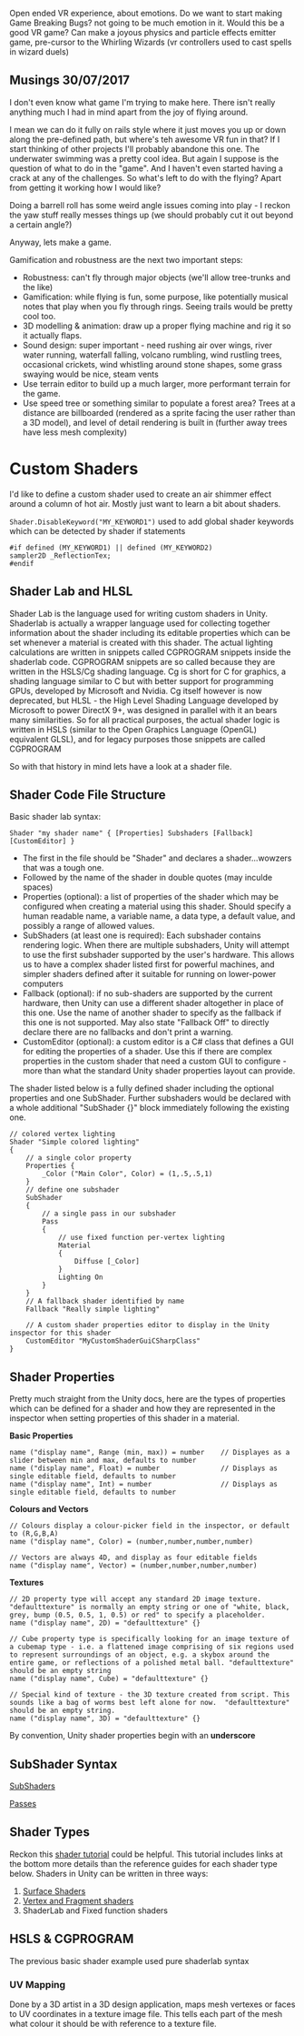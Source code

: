 Open ended VR experience, about emotions.
Do we want to start making Game Breaking Bugs? not going to be much emotion in it. Would this be a good VR game?
Can make a joyous physics and particle effects emitter game, pre-cursor to the Whirling Wizards (vr controllers used to cast spells in wizard duels)

## Musings 30/07/2017
I don't even know what game I'm trying to make here. There isn't really anything much I had in mind apart from the joy of flying around. 

I mean we can do it fully on rails style where it just moves you up or down along the pre-defined path, but where's teh awesome VR fun in that? 
If I start thinking of other projects I'll probably abandone this one. The underwater swimming was a pretty cool idea. 
But again I suppose is the question of what to do in the "game". And I haven't even started having a crack at any of the challenges. 
So what's left to do with the flying? Apart from getting it working how I would like? 

Doing a barrell roll has some weird angle issues coming into play - I reckon the yaw stuff really messes things up (we should probably cut it out beyond a certain angle?)

Anyway, lets make a game. 

Gamification and robustness are the next two important steps:
- Robustness: can't fly through major objects (we'll allow tree-trunks and the like)
- Gamification: while flying is fun, some purpose, like potentially musical notes that play when you fly through rings. Seeing trails would be pretty cool too. 
- 3D modelling & animation: draw up a proper flying machine and rig it so it actually flaps. 
- Sound design: super important - need rushing air over wings, river water running, waterfall falling, volcano rumbling, wind rustling trees, occasional crickets, wind whistling around stone shapes, some grass swaying would be nice, steam vents 
- Use terrain editor to build up a much larger, more performant terrain for the game. 
- Use speed tree or something similar to populate a forest area? Trees at a distance are billboarded (rendered as a sprite facing the user rather than a 3D model), and level of detail rendering is built in (further away trees have less mesh complexity)

# Custom Shaders
I'd like to define a custom shader used to create an air shimmer effect around a column of hot air. Mostly just want to learn a bit about shaders. 

`Shader.DisableKeyword("MY_KEYWORD1")` used to add global shader keywords which can be detected by shader if statements
```
#if defined (MY_KEYWORD1) || defined (MY_KEYWORD2)
sampler2D _ReflectionTex;
#endif
```

## Shader Lab and HLSL
Shader Lab is the language used for writing custom shaders in Unity. 
Shaderlab is actually a wrapper language used for collecting together information about the shader including its editable properties which can be set whenever a material is created with this shader. The actual lighting calculations are written in snippets called CGPROGRAM snippets inside the shaderlab code. CGPROGRAM snippets are so called because they are written in the HSLS/Cg shading language. Cg is short for C for graphics, a shading language similar to C but with better support for programming GPUs, developed by Microsoft and Nvidia. Cg itself however is now deprecated, but HLSL - the High Level Shading Language developed by Microsoft to power DirectX 9+, was designed in parallel with it an bears many similarities. So for all practical purposes, the actual shader logic is written in HSLS (similar to the Open Graphics Language (OpenGL) equivalent GLSL), and for legacy purposes those snippets are called CGPROGRAM

So with that history in mind lets have a look at a shader file. 

## Shader Code File Structure
Basic shader lab syntax:
```
Shader "my shader name" { [Properties] Subshaders [Fallback] [CustomEditor] }
```
- The first in the file should be "Shader" and declares a shader...wowzers that was a tough one. 
- Followed by the name of the shader in double quotes (may inculde spaces)
- Properties (optional): a list of properties of the shader which may be configured when creating a material using this shader. Should specify a human readable name, a variable name, a data type, a default value, and possibly a range of allowed values. 
- SubShaders (at least one is required): Each subshader contains rendering logic. When there are multiple subshaders, Unity will attempt to use the first subshader supported by the user's hardware. This allows us to have a complex shader listed first for powerful machines, and simpler shaders defined after it suitable for running on lower-power computers
- Fallback (optional): if no sub-shaders are supported by the current hardware, then Unity can use a different shader altogether in place of this one. Use the name of another shader to specify as the fallback if this one is not supported. May also state "Fallback Off" to directly declare there are no fallbacks and don't print a warning. 
- CustomEditor (optional): a custom editor is a C# class that defines a GUI for editing the properties of a shader. Use this if there are complex properties in the custom shader that need a custom GUI to configure - more than what the standard Unity shader properties layout can provide. 

The shader listed below is a fully defined shader including the optional properties and one SubShader. Further subshaders would be declared with a whole additional "SubShader {}" block immediately following the existing one. 
```
// colored vertex lighting
Shader "Simple colored lighting"
{
    // a single color property
    Properties {
        _Color ("Main Color", Color) = (1,.5,.5,1)
    }
    // define one subshader
    SubShader
    {
        // a single pass in our subshader
        Pass
        {
            // use fixed function per-vertex lighting
            Material
            {
                Diffuse [_Color]
            }
            Lighting On
        }
    }
    // A fallback shader identified by name
    Fallback "Really simple lighting"

    // A custom shader properties editor to display in the Unity inspector for this shader
    CustomEditor "MyCustomShaderGuiCSharpClass"
}
```

## Shader Properties
Pretty much straight from the Unity docs, here are the types of properties which can be defined for a shader and how they are represented in the inspector when setting properties of this shader in a material. 

**Basic Properties**
```
name ("display name", Range (min, max)) = number    // Displayes as a slider between min and max, defaults to number
name ("display name", Float) = number               // Displays as single editable field, defaults to number
name ("display name", Int) = number                 // Displays as single editable field, defaults to number
```

**Colours and Vectors**
```
// Colours display a colour-picker field in the inspector, or default to (R,G,B,A) 
name ("display name", Color) = (number,number,number,number) 

// Vectors are always 4D, and display as four editable fields
name ("display name", Vector) = (number,number,number,number)
```

**Textures**
```
// 2D property type will accept any standard 2D image texture. "defaulttexture" is normally an empty string or one of "white, black, grey, bump (0.5, 0.5, 1, 0.5) or red" to specify a placeholder. 
name ("display name", 2D) = "defaulttexture" {}

// Cube property type is specifically looking for an image texture of a cubemap type - i.e. a flattened image comprising of six regions used to represent surroundings of an object, e.g. a skybox around the entire game, or reflections of a polished metal ball. "defaulttexture" should be an empty string
name ("display name", Cube) = "defaulttexture" {}

// Special kind of texture - the 3D texture created from script. This sounds like a bag of worms best left alone for now.  "defaulttexture" should be an empty string.
name ("display name", 3D) = "defaulttexture" {}
```

By convention, Unity shader properties begin with an __underscore__

## SubShader Syntax

[SubShaders](https://docs.unity3d.com/Manual/SL-SubShader.html)

[Passes](https://docs.unity3d.com/Manual/SL-Pass.html)



## Shader Types
Reckon this [shader tutorial](https://docs.unity3d.com/Manual/ShadersOverview.html) could be helpful. This tutorial includes links at the bottom more details than the reference guides for each shader type below. 
Shaders in Unity can be written in three ways:
1. [Surface Shaders](https://docs.unity3d.com/Manual/SL-SurfaceShaders.html)
2. [Vertex and Fragment shaders](https://docs.unity3d.com/Manual/SL-ShaderPrograms.html)
3. ShaderLab and Fixed function shaders

## HSLS & CGPROGRAM
The previous basic shader example used pure shaderlab syntax

### UV Mapping
Done by a 3D artist in a 3D design application, maps mesh vertexes or faces to UV coordinates in a texture image file. This tells each part of the mesh what colour it should be with reference to a texture file. 